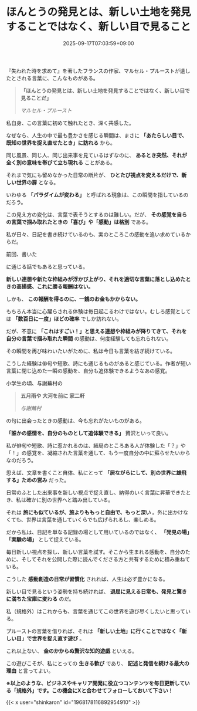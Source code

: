 ﻿---
title: "ほんとうの発見とは、新しい土地を発見することではなく、新しい目で見ること"
date: 2025-09-17T07:03:59+09:00
draft: false
---

『失われた時を求めて』を著したフランスの作家、マルセル・プルーストが遺したとされる言葉に、こんなものがある。

> **「ほんとうの発見とは、新しい土地を発見することではなく、新しい目で見ることだ」**
> 
> *マルセル・プルースト*

私自身、この言葉に初めて触れたとき、深く共感した。

なぜなら、人生の中で最も豊かさを感じる瞬間は、まさに **「あたらしい目で、既知の世界を捉え直せたとき」に訪れる** から。



同じ風景、同じ人、同じ出来事を見ているはずなのに、 **あるとき突然、それが全く別の意味を帯びて立ち現れる** ことがある。

それまで気にも留めなかった日常の断片が、 **ひとたび視点を変えるだけで、新しい世界の扉** となる。

いわゆる **「パラダイムが変わる」** と呼ばれる現象は、この瞬間を指しているのだろう。

この見え方の変化は、言葉で表そうとするのは難しい。だが、 **その感覚を自らの言葉で掴み取れたときの「喜び」や「感動」は格別** である。

私が日々、日記を書き続けているのも、実のところこの感動を追い求めているからだ。



前回、書いた

に通じる話でもあると思っている。

**新しい連想や新たな枠組みが浮かび上がり、それを適切な言葉に落とし込めたときの高揚感、これに勝る報酬はない。**

しかも、 **この報酬を得るのに、一銭のお金もかからない。**

もちろん本当に心躍らされる体験は毎日起こるわけではない。むしろ感覚としては **「数百日に一度」ほどの確率** でしか訪れない。

だが、不意に **「これはすごい！」と思える連想や枠組みが降りてきて、それを自分の言葉で掴み取れた瞬間** の感動は、何度経験しても忘れられない。

その瞬間を再び味わいたいがために、私は今日も言葉を紡ぎ続けている。

こうした経験は俳句や短歌、詩にも通じるものがあると感じている。作者が短い言葉に閉じ込めた一瞬の感動を、自分も追体験できるようなあの感覚。

小学生の頃、与謝蕪村の

> **五月雨や 大河を前に 家二軒**
> 
> *与謝蕪村*

の句に出会ったときの感動は、今も忘れがたいものがある。

**「誰かの感情を、自分のものとして追体験できる」** 贅沢といって良い。



私が俳句や短歌、詩に惹かれるのは、結局のところある人が体験した「？」や「！」の感覚を、凝縮された言葉を通して、もう一度自分の中に蘇らせたいからなのだろう。

思えば、文章を書くこと自体、私にとって **「居ながらにして、別の世界に雄飛する」ための営み** だった。

日常のふとした出来事を新しい視点で捉え直し、納得のいく言葉に昇華できたとき、私は確かに別の世界へと踏み出している。

それは **旅にも似ているが、旅よりももっと自由で、もっと深い** 。外に出かけなくても、世界は言葉を通していくらでも広げられるし、楽しめる。

だから私は、日記を単なる記録の場として用いているのではなく、 **「発見の場」「実験の場」** として捉えている。

毎日新しい視点を探し、新しい言葉を試す。そこから生まれる感動を、自分のために、そしてそれを公開した際に読んでくださる方と共有するために積み重ねている。

こうした **感動創造の日常が習慣化** されれば、人生は必ず豊かになる。

新しい目で見るという姿勢を持ち続ければ、 **退屈に見える日常も、発見と驚きに満ちた宝庫に変わる** のだ。

私（規格外）はこれからも、言葉を通じてこの世界を遊び尽くしたいと思っている。

プルーストの言葉を借りれば、それは **「新しい土地」に行くことではなく「新しい目」で世界を捉え直す遊び** 。

これ以上ない、 **金のかからぬ贅沢な知的遊戯** といえる。

この遊びこそが、私にとっての **生きる歓び** であり、 **記述と発信を続ける最大の理由** と言ってよい。



**※以上のような、ビジネスやキャリア開発に役立つコンテンツを毎日更新している「規格外」です。この機会にXと合わせてフォローしておいて下さい！**



{{< x user="shinkaron" id="1968178116892954910" >}}